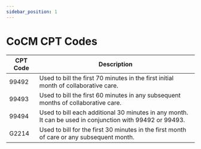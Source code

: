 ```yaml
---
sidebar_position: 1
---
```


# CoCM CPT Codes

| CPT Code 	         | Description                                                                                              |
|--------------------|----------------------------------------------------------------------------------------------------------|
| 99492   	          | Used to bill the first 70 minutes in the first initial month of collaborative care.                      |
| 99493   	          | Used to bill the first 60 minutes in any subsequent months of collaborative care.                        |
| 99494  	 | Used to bill each additional 30 minutes in any month. It can be used in conjunction with 99492 or 99493. |
| G2214                   | Used to bill for the first 30 minutes in the first month of care or any subsequent month.                |
